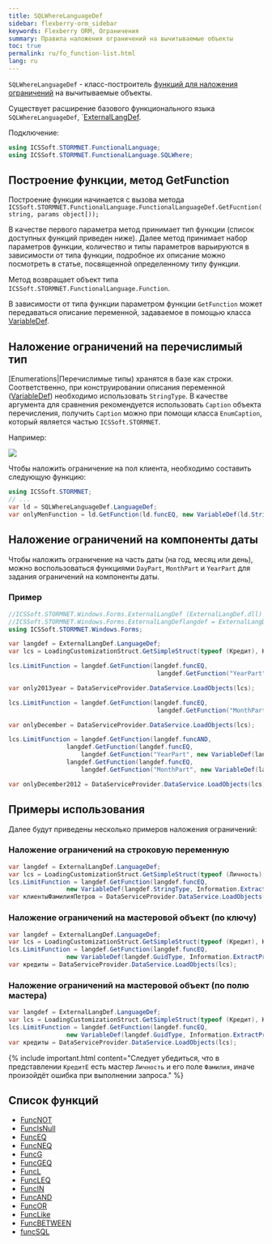 ```yaml
---
title: SQLWhereLanguageDef
sidebar: flexberry-orm_sidebar
keywords: Flexberry ORM, Ограничения
summary: Правила наложения ограничений на вычитываемые объекты
toc: true
permalink: ru/fo_function-list.html
lang: ru
---
```


`SQLWhereLanguageDef` - класс-построитель [функций для наложения ограничений](fo_limit-function.html) на вычитываемые объекты.

Существует расширение базового функционального языка `SQLWhereLanguageDef`, `[ExternalLangDef](fo_external-lang-def.html).

Подключение:

``` csharp
using ICSSoft.STORMNET.FunctionalLanguage;
using ICSSoft.STORMNET.FunctionalLanguage.SQLWhere;
```

## Построение функции, метод GetFunction

Построение функции начинается с вызова метода `ICSSoft.STORMNET.FunctionalLanguage.FunctionalLanguageDef.GetFucntion(string, params object[));`

В качестве первого параметра метод принимает тип функции (список доступных функций приведен ниже). Далее метод принимает набор параметров функции, количество и типы параметров варьируются в зависимости от типа функции, подробное их описание можно посмотреть в статье, посвященной определенному типу функции.

Метод возвращает объект типа `ICSSoft.STORMNET.FunctionalLanguage.Function`.

В зависимости от типа функции параметром функции `GetFunction` может передаваться  описание переменной, задаваемое в помощью класса [VariableDef](fo_variable-def.html).

## Наложение ограничений на перечислимый тип

[Enumerations|Перечислимые типы) хранятся в базе как строки. Соответственно, при конструировании описания переменной ([VariableDef](fo_variable-def.html)) необходимо использовать `StringType`. В качестве аргумента для сравнения рекомендуется использовать `Caption` объекта перечисления, получить `Caption` можно при помощи класса `EnumCaption`, который является частью `ICSSoft.STORMNET`.

Например:

![](/images/pages/products/flexberry-orm/query-language/Pol.PNG)
 
Чтобы наложить ограничение на пол клиента, необходимо составить следующую функцию:

```csharp
using ICSSoft.STORMNET;
// ...
var ld = SQLWhereLanguageDef.LanguageDef;
var onlyMenFunction = ld.GetFunction(ld.funcEQ, new VariableDef(ld.StringType, Information.ExtractPropertyPath<Клиент>(x => x.Пол)), EnumCaption.GetCaptionFor(tПол.Мужской));
```

## Наложение ограничений на компоненты даты

Чтобы наложить ограничение на часть даты (на год, месяц или день), можно воспользоваться функциями `DayPart`, `MonthPart` и `YearPart` для задания ограничений на компоненты даты.

### Пример

```csharp
//ICSSoft.STORMNET.Windows.Forms.ExternalLangDef (ExternalLangDef.dll)
//ICSSoft.STORMNET.Windows.Forms.ExternalLangDeflangdef = ExternalLangDef.LanguageDef;
using ICSSoft.STORMNET.Windows.Forms;

var langdef = ExternalLangDef.LanguageDef;
var lcs = LoadingCustomizationStruct.GetSimpleStruct(typeof (Кредит), Кредит.Views.КредитE);

lcs.LimitFunction = langdef.GetFunction(langdef.funcEQ,
                                         langdef.GetFunction("YearPart", new VariableDef(langdef.DateTimeType, "ДатаВыдачи")), "2013");

var only2013year = DataServiceProvider.DataService.LoadObjects(lcs);

lcs.LimitFunction = langdef.GetFunction(langdef.funcEQ,
                                         langdef.GetFunction("MonthPart", new VariableDef(langdef.DateTimeType, "ДатаВыдачи")), "12");

var onlyDecember = DataServiceProvider.DataService.LoadObjects(lcs);

lcs.LimitFunction = langdef.GetFunction(langdef.funcAND,
                langdef.GetFunction(langdef.funcEQ, 
                    langdef.GetFunction("YearPart", new VariableDef(langdef.DateTimeType, "ДатаВыдачи")), "2012"),
                langdef.GetFunction(langdef.funcEQ, 
                    langdef.GetFunction("MonthPart", new VariableDef(langdef.DateTimeType, "ДатаВыдачи")), "12"));

var onlyDecember2012 = DataServiceProvider.DataService.LoadObjects(lcs);
```

## Примеры использования

Далее будут приведены несколько примеров наложения ограничений:

### Наложение ограничений на строковую переменную

```csharp
var langdef = ExternalLangDef.LanguageDef;
var lcs = LoadingCustomizationStruct.GetSimpleStruct(typeof (Личность), Личность.Views.ЛичностьE);
lcs.LimitFunction = langdef.GetFunction(langdef.funcEQ,
	            new VariableDef(langdef.StringType, Information.ExtractPropertyPath<Личность>(x => x.Фамилия)), "Петров");
var клиентыФамилияПетров = DataServiceProvider.DataService.LoadObjects(lcs);
```

### Наложение ограничений на мастеровой объект (по ключу)

```csharp
var langdef = ExternalLangDef.LanguageDef;
var lcs = LoadingCustomizationStruct.GetSimpleStruct(typeof (Кредит), Кредит.Views.КредитE);
lcs.LimitFunction = langdef.GetFunction(langdef.funcEQ,
	            new VariableDef(langdef.GuidType, Information.ExtractPropertyPath<Кредит>(x => x.Личность)), "64F45BC3-339B-4FBA-A036-C5E9FE9EAE53");
var кредиты = DataServiceProvider.DataService.LoadObjects(lcs);
```

### Наложение ограничений на мастеровой объект (по полю мастера)

```csharp
var langdef = ExternalLangDef.LanguageDef;
var lcs = LoadingCustomizationStruct.GetSimpleStruct(typeof (Кредит), Кредит.Views.КредитE);
lcs.LimitFunction = langdef.GetFunction(langdef.funcEQ,
	            new VariableDef(langdef.GuidType, Information.ExtractPropertyPath<Кредит>(x => x.Личность.Фамилия)), "Петров");
var кредиты = DataServiceProvider.DataService.LoadObjects(lcs);
```

{% include important.html content="Следует убедиться, что в представлении `КредитE` есть мастер `Личность` и его поле `Фамилия`, иначе произойдёт ошибка при выполнении запроса." %}

## Список функций

* [FuncNOT](fo_func-not.html)
* [FuncIsNull](fo_func-is-null.html)
* [FuncEQ](fo_func-eq.html)
* [FuncNEQ](fo_func-neq.html)
* [FuncG](fo_compare-functions.html)
* [FuncGEQ](fo_compare-functions.html)
* [FuncL](fo_compare-functions.html)
* [FuncLEQ](fo_compare-functions.html)
* [FuncIN](fo_func-in.html)
* [FuncAND](fo_func-and.html)
* [FuncOR](fo_func-or.html)
* [FuncLike](fo_func-like.html)
* [FuncBETWEEN](fo_func-between.html)
* [funcSQL](fo_func-sql.html)
